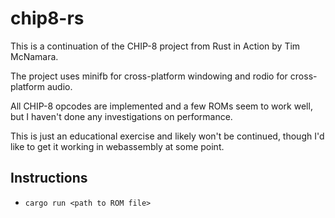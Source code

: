 # chip8-rs

This is a continuation of the CHIP-8 project from Rust in Action by Tim
McNamara.

The project uses minifb for cross-platform windowing and rodio for
cross-platform audio.

All CHIP-8 opcodes are implemented and a few ROMs seem to work well, but I
haven't done any investigations on performance.

This is just an educational exercise and likely won't be continued, though I'd
like to get it working in webassembly at some point.

## Instructions
- `cargo run <path to ROM file>`